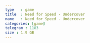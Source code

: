 ```yaml
---
type   : game
title  : Need for Speed - Undercover
name   : Need for Speed - Undercover
categories: [game]
telegram : 1183
size : 1.9 GB
---
```



